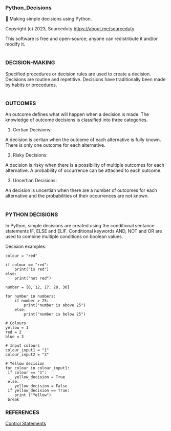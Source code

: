 ### Python_Decisions

🧠 Making simple decisions using Python.

Copyright (c) 2023, Sourceduty
https://about.me/sourceduty

This software is free and open-source; anyone can redistribute it and/or modify it.
#

### DECISION-MAKING

Specified procedures or decision rules are used to create a decision. Decisions are routine and repetitive. Decisions have traditionally been made by habits or procedures.

#

### OUTCOMES

An outcome defines what will happen when a decision is made. The knowledge of outcome decisions is classified into three categories.

1. Certian Decisions: 

A decision is certian when the outcome of each alternative is fully known. There is only one outcome for each alternative.

2. Risky Decisions: 

A decision is risky when there is a possibility of multiple outcomes for each alternative. A probability of occurrence can be attached to each outcome.

3. Uncertian Decisions: 

An decision is uncertian when there are a number of outcomes for each alternative and the probabilities of their occurrences are not known.

#

### PYTHON DECISIONS

In Python, simple decisions are created using the conditional sentance statements IF, ELSE and ELIF. Conditional keywords AND, NOT and OR are used to combine multiple conditions on boolean values.

Decision examples:

```
colour = "red"

if colour == "red":
    print("is red")
else:
    print("not red")
```
```
number = [0, 12, 17, 28, 30]

for number in numbers:
    if number > 25:
        print("number is above 25")
    else:
        print("number is below 25")
```
```
# Colours
yellow = 1
red = 2
blue = 3

# Input colours
colour_input1 = "1"
colour_input2 = "3"

# Yellow decision
for colour in colour_input1:
 if colour == "1":
    yellow_decision = True
 else:
    yellow_decision = False   
 if yellow_decision == True:
    print ("Yellow")
 break

```

### REFERENCES

[Control Statements](https://www.learnpython.dev/02-introduction-to-python/110-control-statements-looping/10-if-else-elif/)
